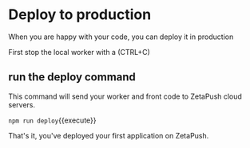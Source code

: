 # Deploy to production

When you are happy with your code, you can deploy it in production

First stop the local worker with a (CTRL+C)

## run the deploy command

This command will send your worker and front code to ZetaPush cloud servers.

`npm run deploy`{{execute}}

That's it, you've deployed your first application on ZetaPush.